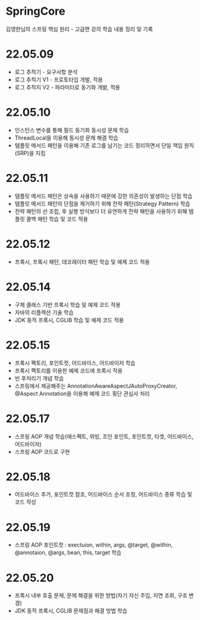 # SpringCore
김영한님의 스프링 핵심 원리 - 고급편 강의 학습 내용 정리 및 기록

# 22.05.09
 - 로그 추적기 - 요구사항 분석
 - 로그 추적기 V1 - 프로토타입 개발, 적용
 - 로그 추적지 V2 - 파라미터로 동기화 개발, 적용

# 22.05.10
 - 인스턴스 변수를 통해 필드 동기화 동시성 문제 학습
 - ThreadLocal을 이용해 동시성 문제 해결 학습
 - 템플릿 메서드 패턴을 이용해 기존 로그를 남기는 코드 정리하면서 단일 책임 원칙(SRP)을 지킴

# 22.05.11
 - 템플릿 메서드 패턴은 상속을 사용하기 때문에 강한 의존성이 발생하는 단점 학습
 - 템플릿 메서드 패턴의 단점을 제거하기 위해 전략 패턴(Strategy Pattern) 학습
 - 전략 패턴의 선 조립, 후 실행 방식보다 더 유연하게 전략 패턴을 사용하기 위해 템플릿 콜백 패턴 학습 및 코드 적용

# 22.05.12
 - 프록시, 프록시 패턴, 데코레이터 패턴 학습 및 예제 코드 적용

# 22.05.14
 - 구체 클래스 기반 프록시 학습 및 예제 코드 적용
 - 자바의 리플렉션 기술 학습
 - JDK 동적 프록시, CGLIB 학습 및 예제 코드 적용

# 22.05.15
 - 프록시 팩토리, 포인트컷, 어드바이스, 어드바이저 학습
 - 프록시 팩토리를 이용한 예제 코드에 프록시 적용
 - 빈 후처리기 개념 학습
 - 스프링에서 제공해주는 AnnotationAwareAspectJAutoProxyCreator, @Aspect Annotation을 이용해 예제 코드 횡단 관심사 처리

# 22.05.17
 - 스프링 AOP 개념 학습(애스펙트, 위빙, 조인 포인트, 포인트컷, 타겟, 어드바이스, 어드바이저)
 - 스프링 AOP 코드로 구현

# 22.05.18
 - 어드바이스 추가, 포인트컷 참조, 어드바이스 순서 조정, 어드바이스 종류 학습 및 코드 작성

# 22.05.19
 - 스프링 AOP 포인트컷 : exectuion, within, args, @target, @within, @annotaion, @args, bean, this, target 학습

# 22.05.20
 - 프록시 내부 호출 문제, 문제 해결을 위한 방법(자기 자신 주입, 지연 조회, 구조 변경)
 - JDK 동적 프록시, CGLIB 문제점과 해결 방법 학습
